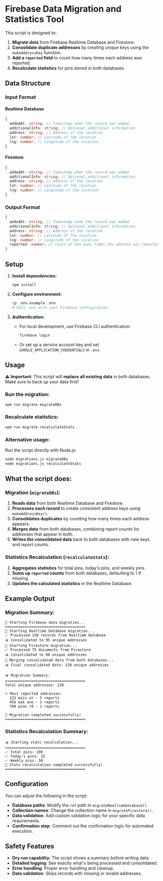 # Firebase Data Migration and Statistics Tool

This script is designed to:

1. **Migrate data** from Firebase Realtime Database and Firestore.
2. **Consolidate duplicate addresses** by creating unique keys using the `makeAddressKey` function.
3. **Add a `reported` field** to count how many times each address was reported.
4. **Recalculate statistics** for pins stored in both databases.

## Data Structure

### Input Format

#### Realtime Database

```typescript
{
  addedAt: string; // Timestamp when the record was added
  additionalInfo: string; // Optional additional information
  address: string; // Address of the location
  lat: number; // Latitude of the location
  lng: number; // Longitude of the location
}
```

#### Firestore

```typescript
{
  addedAt: string; // Timestamp when the record was added
  additionalInfo: string; // Optional additional information
  address: string; // Address of the location
  lat: number; // Latitude of the location
  lng: number; // Longitude of the location
}
```

### Output Format

```typescript
{
  addedAt: string; // Timestamp when the record was added
  additionalInfo: string; // Optional additional information
  address: string; // Address of the location
  lat: number; // Latitude of the location
  lng: number; // Longitude of the location
  reported: number; // Count of how many times the address was reported
}
```

## Setup

1. **Install dependencies:**

   ```bash
   npm install
   ```

2. **Configure environment:**

   ```bash
   cp .env.example .env
   # Edit .env with your Firebase configuration
   ```

3. **Authentication:**
   - For local development, use Firebase CLI authentication:
     ```bash
     firebase login
     ```
   - Or set up a service account key and set `GOOGLE_APPLICATION_CREDENTIALS` in `.env`.

## Usage

⚠️ **Important**: This script will **replace all existing data** in both databases. Make sure to back up your data first!

### Run the migration:

```bash
npm run migrate migrateDBs
```

### Recalculate statistics:

```bash
npm run migrate recalculateStats
```

### Alternative usage:

Run the script directly with Node.js:

```bash
node migrations.js migrateDBs
node migrations.js recalculateStats
```

## What the script does:

### Migration (`migrateDBs`):

1. **Reads data** from both Realtime Database and Firestore.
2. **Processes each record** to create consistent address keys using `makeAddressKey()`.
3. **Consolidates duplicates** by counting how many times each address appears.
4. **Merges data** from both databases, combining report counts for addresses that appear in both.
5. **Writes the consolidated data** back to both databases with new keys and report counts.

### Statistics Recalculation (`recalculateStats`):

1. **Aggregates statistics** for total pins, today's pins, and weekly pins.
2. **Sums up `reported` counts** from both databases, defaulting to 1 if missing.
3. **Updates the calculated statistics** in the Realtime Database.

## Example Output

### Migration Summary:

```
🚀 Starting Firebase data migration...
=====================================
🔄 Starting Realtime Database migration...
✅ Processed 150 records from Realtime Database
📊 Consolidated to 95 unique addresses
🔄 Starting Firestore migration...
✅ Processed 75 documents from Firestore
📊 Consolidated to 60 unique addresses
🔄 Merging consolidated data from both databases...
📊 Final consolidated data: 120 unique addresses

📊 Migration Summary:
=====================================
Total unique addresses: 120

🔥 Most reported addresses:
  123 main st - 5 reports
  456 oak ave - 3 reports
  789 pine rd - 2 reports

🎉 Migration completed successfully!
=====================================
```

### Statistics Recalculation Summary:

```
📊 Starting stats recalculation...
=====================================
✅ Total pins: 200
✅ Today's pins: 15
✅ Weekly pins: 50
🎉 Stats recalculation completed successfully!
=====================================
```

## Configuration

You can adjust the following in the script:

- **Database paths**: Modify the `ref` path in `migrateRealtimeDatabase()`.
- **Collection names**: Change the collection name in `migrateFirestore()`.
- **Data validation**: Add custom validation logic for your specific data requirements.
- **Confirmation step**: Comment out the confirmation logic for automated execution.

## Safety Features

- **Dry run capability**: The script shows a summary before writing data.
- **Detailed logging**: See exactly what's being processed and consolidated.
- **Error handling**: Proper error handling and cleanup.
- **Data validation**: Skips records with missing or invalid addresses.
